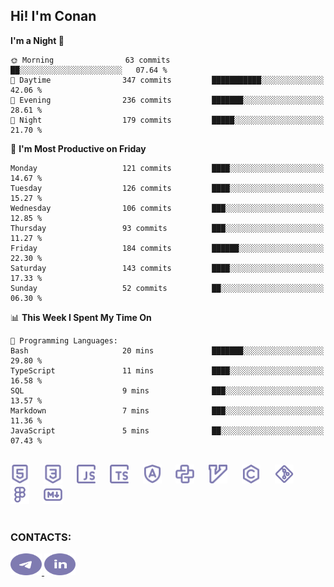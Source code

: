 ## Hi! I'm Conan

<!--START_SECTION:waka-->
**I'm a Night 🦉** 

```text
🌞 Morning                63 commits          ██░░░░░░░░░░░░░░░░░░░░░░░   07.64 % 
🌆 Daytime                347 commits         ███████████░░░░░░░░░░░░░░   42.06 % 
🌃 Evening                236 commits         ███████░░░░░░░░░░░░░░░░░░   28.61 % 
🌙 Night                  179 commits         █████░░░░░░░░░░░░░░░░░░░░   21.70 % 
```
📅 **I'm Most Productive on Friday** 

```text
Monday                   121 commits         ████░░░░░░░░░░░░░░░░░░░░░   14.67 % 
Tuesday                  126 commits         ████░░░░░░░░░░░░░░░░░░░░░   15.27 % 
Wednesday                106 commits         ███░░░░░░░░░░░░░░░░░░░░░░   12.85 % 
Thursday                 93 commits          ███░░░░░░░░░░░░░░░░░░░░░░   11.27 % 
Friday                   184 commits         ██████░░░░░░░░░░░░░░░░░░░   22.30 % 
Saturday                 143 commits         ████░░░░░░░░░░░░░░░░░░░░░   17.33 % 
Sunday                   52 commits          ██░░░░░░░░░░░░░░░░░░░░░░░   06.30 % 
```


📊 **This Week I Spent My Time On** 

```text
💬 Programming Languages: 
Bash                     20 mins             ███████░░░░░░░░░░░░░░░░░░   29.80 % 
TypeScript               11 mins             ████░░░░░░░░░░░░░░░░░░░░░   16.58 % 
SQL                      9 mins              ███░░░░░░░░░░░░░░░░░░░░░░   13.57 % 
Markdown                 7 mins              ███░░░░░░░░░░░░░░░░░░░░░░   11.36 % 
JavaScript               5 mins              ██░░░░░░░░░░░░░░░░░░░░░░░   07.43 % 
```


<!--END_SECTION:waka-->


<br>

<div align="left">
  <img src="icons/skills/html.svg" height="30" alt="html5"/>
  <img width="15"/>
  <img src="icons/skills/css.svg" height="30" alt="css"/>
    <img width="15"/>
  <img src="icons/skills/javascript.svg" height="30" alt="javascript"/>
  <img width="15"/>
  <img src="icons/skills/typescript.svg" height="30" alt="typescript"/>
  <img width="15"/>
  <img src="icons/skills/angular.svg" height="30" alt="angular"/>
  <img width="15"/>
  <img src="icons/skills/python.svg" height="30" alt="python"/>
  <img width="15"/>
  <img src="icons/skills/vim.svg" height="30" alt="vim"  />
  <img width="15"/>
  <img src="icons/skills/c.svg" height="30" alt="c"/>
  <img width="15"/>
  <img src="icons/skills/git.svg" height="30" alt="git"/>
  <img width="15"/>
  <img src="icons/skills/figma.svg" height="30" alt="figma"/>
  <img width="15"/>
  <img src="icons/skills/markdown.svg" height="30" alt="markdown"/>
</div>

<br>


### CONTACTS:

<div align="left">
  <a href="https://t.me/gkkconan">
    <img src="icons/contacts/telegram.svg" width="50" height="35" alt="telegram"/>
  </a>
  <a href="https://www.linkedin.com/in/gkkconan">
    <img src="icons/contacts/linkedin.svg" width="50" height="35" alt="linkedin"/>
  </a>
</div>
